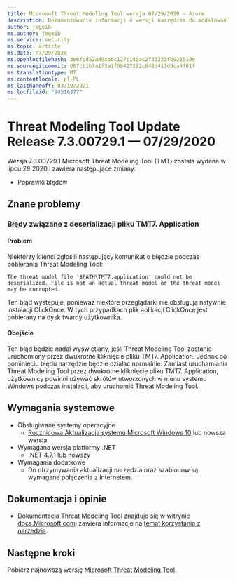 ```yaml
---
title: Microsoft Threat Modeling Tool wersja 07/29/2020 — Azure
description: Dokumentowanie informacji o wersji narzędzia do modelowania zagrożeń 7.3.00729.1.
author: jegeib
ms.author: jegeib
ms.service: security
ms.topic: article
ms.date: 07/29/2020
ms.openlocfilehash: 3e6fcd52ad9cb6c127c14bac2f33223fb921519e
ms.sourcegitcommit: 867cb1b7a1f3a1f0b427282c648d411d0ca4f81f
ms.translationtype: MT
ms.contentlocale: pl-PL
ms.lasthandoff: 03/19/2021
ms.locfileid: "94516377"
---
```

# <a name="threat-modeling-tool-update-release-73007291---07292020"></a>Threat Modeling Tool Update Release 7.3.00729.1 — 07/29/2020

Wersja 7.3.00729.1 Microsoft Threat Modeling Tool (TMT) została wydana w lipcu 29 2020 i zawiera następujące zmiany:

- Poprawki błędów
 
## <a name="known-issues"></a>Znane problemy

### <a name="errors-related-to-tmt7application-file-deserialization"></a>Błędy związane z deserializacji pliku TMT7. Application

#### <a name="issue"></a>Problem

Niektórzy klienci zgłosili następujący komunikat o błędzie podczas pobierania Threat Modeling Tool:

```
The threat model file '$PATH\TMT7.application' could not be deserialized. File is not an actual threat model or the threat model may be corrupted.
```

Ten błąd występuje, ponieważ niektóre przeglądarki nie obsługują natywnie instalacji ClickOnce. W tych przypadkach plik aplikacji ClickOnce jest pobierany na dysk twardy użytkownika.

#### <a name="workaround"></a>Obejście

Ten błąd będzie nadal wyświetlany, jeśli Threat Modeling Tool zostanie uruchomiony przez dwukrotne kliknięcie pliku TMT7. Application. Jednak po pominięciu błędu narzędzie będzie działać normalnie. Zamiast uruchamiania Threat Modeling Tool przez dwukrotne kliknięcie pliku TMT7. Application, użytkownicy powinni używać skrótów utworzonych w menu systemu Windows podczas instalacji, aby uruchomić Threat Modeling Tool.

## <a name="system-requirements"></a>Wymagania systemowe

- Obsługiwane systemy operacyjne
  - [Rocznicowa Aktualizacja systemu Microsoft Windows 10](https://blogs.windows.com/windowsexperience/2016/08/02/how-to-get-the-windows-10-anniversary-update/#HTkoK5Zdv0g2F2Zq.97) lub nowsza wersja
- Wymagana wersja platformy .NET
  - [.NET 4.7.1](https://go.microsoft.com/fwlink/?LinkId=863262) lub nowszy
- Wymagania dodatkowe
  - Do otrzymywania aktualizacji narzędzia oraz szablonów są wymagane połączenia z Internetem.

## <a name="documentation-and-feedback"></a>Dokumentacja i opinie

- Dokumentacja Threat Modeling Tool znajduje się w witrynie [docs.Microsoft.com](./threat-modeling-tool.md)i zawiera informacje na [temat korzystania z narzędzia](./threat-modeling-tool-getting-started.md).

## <a name="next-steps"></a>Następne kroki

Pobierz najnowszą wersję [Microsoft Threat Modeling Tool](https://aka.ms/threatmodelingtool).